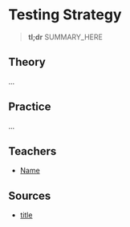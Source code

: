 # Testing Strategy

> **tl;dr** SUMMARY_HERE

## Theory

...

## Practice

...

## Teachers

- [Name](#link)

## Sources

- [title](#link)
